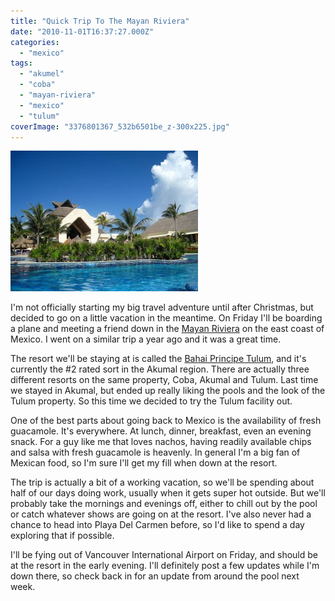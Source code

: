 ```yaml
---
title: "Quick Trip To The Mayan Riviera"
date: "2010-11-01T16:37:27.000Z"
categories: 
  - "mexico"
tags: 
  - "akumel"
  - "coba"
  - "mayan-riviera"
  - "mexico"
  - "tulum"
coverImage: "3376801367_532b6501be_z-300x225.jpg"
---
```


[![](images/3376801367_532b6501be_z-300x225.jpg "Bahia Principe")](http://www.migratorynerd.com/wordpress/wp-content/uploads/2010/10/3376801367_532b6501be_z.jpg)

I'm not officially starting my big travel adventure until after Christmas, but decided to go on a little vacation in the meantime. On Friday I'll be boarding a plane and meeting a friend down in the [Mayan Riviera](http://en.wikipedia.org/wiki/Riviera_Maya) on the east coast of Mexico. I went on a similar trip a year ago and it was a great time.

The resort we'll be staying at is called the [Bahai Principe Tulum](http://www.tripadvisor.com/Hotel_Review-g499445-d503104-Reviews-Gran_Bahia_Principe_Tulum-Akumal_Yucatan_Peninsula.html), and it's currently the #2 rated sort in the Akumal region. There are actually three different resorts on the same property, Coba, Akumal and Tulum. Last time we stayed in Akumal, but ended up really liking the pools and the look of the Tulum property. So this time we decided to try the Tulum facility out.

One of the best parts about going back to Mexico is the availability of fresh guacamole. It's everywhere. At lunch, dinner, breakfast, even an evening snack. For a guy like me that loves nachos, having readily available chips and salsa with fresh guacamole is heavenly. In general I'm a big fan of Mexican food, so I'm sure I'll get my fill when down at the resort.

The trip is actually a bit of a working vacation, so we'll be spending about half of our days doing work, usually when it gets super hot outside. But we'll probably take the mornings and evenings off, either to chill out by the pool or catch whatever shows are going on at the resort. I've also never had a chance to head into Playa Del Carmen before, so I'd like to spend a day exploring that if possible.

I'll be fying out of Vancouver International Airport on Friday, and should be at the resort in the early evening. I'll definitely post a few updates while I'm down there, so check back in for an update from around the pool next week.
